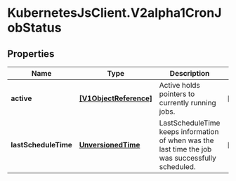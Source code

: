 # KubernetesJsClient.V2alpha1CronJobStatus

## Properties
Name | Type | Description | Notes
------------ | ------------- | ------------- | -------------
**active** | [**[V1ObjectReference]**](V1ObjectReference.md) | Active holds pointers to currently running jobs. | [optional] 
**lastScheduleTime** | [**UnversionedTime**](UnversionedTime.md) | LastScheduleTime keeps information of when was the last time the job was successfully scheduled. | [optional] 



